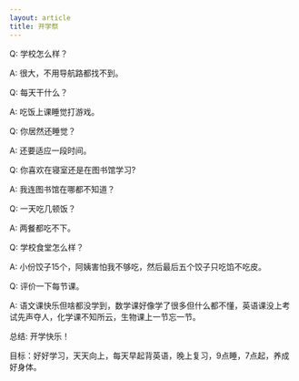 ```yaml
---
layout: article
title: 开学祭
---
```

Q: 学校怎么样？

A: 很大，不用导航路都找不到。

Q: 每天干什么？

A: 吃饭上课睡觉打游戏。

Q: 你居然还睡觉？

A: 还要适应一段时间。

Q: 你喜欢在寝室还是在图书馆学习?

A: 我连图书馆在哪都不知道？

Q: 一天吃几顿饭？

A: 两餐都吃不下。

Q: 学校食堂怎么样？

A: 小份饺子15个，阿姨害怕我不够吃，然后最后五个饺子只吃馅不吃皮。

Q: 评价一下每节课。

A: 语文课快乐但啥都没学到，数学课好像学了很多但什么都不懂，英语课没上考试先声夺人，化学课不知所云，生物课上一节忘一节。

总结: 开学快乐！

目标：好好学习，天天向上，每天早起背英语，晚上复习，9点睡，7点起，养成好身体。